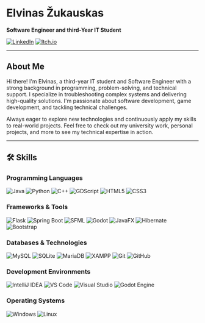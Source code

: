 # Elvinas Žukauskas

**Software Engineer and third-Year IT Student**

[![LinkedIn](https://img.shields.io/badge/LinkedIn-%230077B5.svg?style=for-the-badge&logo=linkedin&logoColor=white)](https://www.linkedin.com/in/elvinas-%C5%BEukauskas/)
[![Itch.io](https://img.shields.io/badge/Itch.io-%23FA5C5C.svg?style=for-the-badge&logo=itch.io&logoColor=white)](https://m1zukash1.itch.io/)

---

## About Me
Hi there! I'm Elvinas, a third-year IT student and Software Engineer with a strong background in programming, problem-solving, and technical support. I specialize in troubleshooting complex systems and delivering high-quality solutions. I'm passionate about software development, game development, and tackling technical challenges.

Always eager to explore new technologies and continuously apply my skills to real-world projects. Feel free to check out my university work, personal projects, and more to see my technical expertise in action.

---

## 🛠️ Skills

### Programming Languages
![Java](https://img.shields.io/badge/Java-ED8B00?style=for-the-badge&logo=openjdk&logoColor=white)
![Python](https://img.shields.io/badge/Python-3670A0?style=for-the-badge&logo=python&logoColor=ffdd54)
![C++](https://img.shields.io/badge/C%2B%2B-%2300599C.svg?style=for-the-badge&logo=c%2B%2B&logoColor=white)
![GDScript](https://img.shields.io/badge/GDScript-%23178bca.svg?style=for-the-badge&logo=godotengine&logoColor=white)
![HTML5](https://img.shields.io/badge/HTML5-%23E34F26.svg?style=for-the-badge&logo=html5&logoColor=white)
![CSS3](https://img.shields.io/badge/CSS3-%231572B6.svg?style=for-the-badge&logo=css3&logoColor=white)

### Frameworks & Tools
![Flask](https://img.shields.io/badge/Flask-%23000.svg?style=for-the-badge&logo=flask&logoColor=white)
![Spring Boot](https://img.shields.io/badge/Spring_Boot-%236DB33F.svg?style=for-the-badge&logo=springboot&logoColor=white)
![SFML](https://img.shields.io/badge/SFML-%23ff0000.svg?style=for-the-badge&logoColor=white)
![Godot](https://img.shields.io/badge/Godot-%23478cbf.svg?style=for-the-badge&logo=godotengine&logoColor=white)
![JavaFX](https://img.shields.io/badge/JavaFX-%236DB33F.svg?style=for-the-badge)
![Hibernate](https://img.shields.io/badge/Hibernate-%231b6ac6.svg?style=for-the-badge&logo=hibernate&logoColor=white)
![Bootstrap](https://img.shields.io/badge/Bootstrap-%23563D7C.svg?style=for-the-badge&logo=bootstrap&logoColor=white)

### Databases & Technologies
![MySQL](https://img.shields.io/badge/MySQL-%2300f.svg?style=for-the-badge&logo=mysql&logoColor=white)
![SQLite](https://img.shields.io/badge/SQLite-%2307405e.svg?style=for-the-badge&logo=sqlite&logoColor=white)
![MariaDB](https://img.shields.io/badge/MariaDB-%23003545.svg?style=for-the-badge&logo=mariadb&logoColor=white)
![XAMPP](https://img.shields.io/badge/XAMPP-F37623?style=for-the-badge&logo=xampp&logoColor=white)
![Git](https://img.shields.io/badge/Git-%23F05033.svg?style=for-the-badge&logo=git&logoColor=white)
![GitHub](https://img.shields.io/badge/GitHub-%23121011.svg?style=for-the-badge&logo=github&logoColor=white)

### Development Environments
![IntelliJ IDEA](https://img.shields.io/badge/IntelliJIDEA-000000.svg?style=for-the-badge&logo=intellij-idea&logoColor=white)
![VS Code](https://img.shields.io/badge/VS_Code-007ACC.svg?style=for-the-badge&logo=visual-studio-code&logoColor=white)
![Visual Studio](https://img.shields.io/badge/Visual_Studio-5C2D91.svg?style=for-the-badge&logo=visual%20studio&logoColor=white)
![Godot Engine](https://img.shields.io/badge/Godot-478cbf.svg?style=for-the-badge&logo=godotengine&logoColor=white)

### Operating Systems
![Windows](https://img.shields.io/badge/Windows-0078D6?style=for-the-badge&logo=windows&logoColor=white)
![Linux](https://img.shields.io/badge/Linux-FCC624?style=for-the-badge&logo=linux&logoColor=black)
